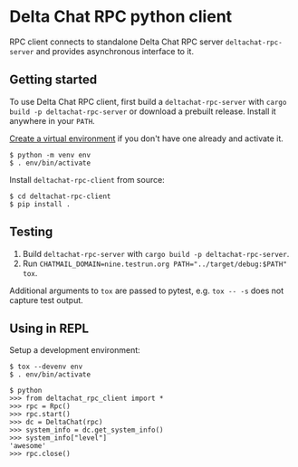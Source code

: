 # Delta Chat RPC python client

RPC client connects to standalone Delta Chat RPC server `deltachat-rpc-server`
and provides asynchronous interface to it.

## Getting started

To use Delta Chat RPC client, first build a `deltachat-rpc-server` with `cargo build -p deltachat-rpc-server`
or download a prebuilt release.
Install it anywhere in your `PATH`.

[Create a virtual environment](https://docs.python.org/3/library/venv.html)
if you don't have one already and activate it.
```
$ python -m venv env
$ . env/bin/activate
```

Install `deltachat-rpc-client` from source:
```
$ cd deltachat-rpc-client
$ pip install .
```

## Testing

1. Build `deltachat-rpc-server` with `cargo build -p deltachat-rpc-server`.
2. Run `CHATMAIL_DOMAIN=nine.testrun.org PATH="../target/debug:$PATH" tox`.

Additional arguments to `tox` are passed to pytest, e.g. `tox -- -s` does not capture test output.

## Using in REPL

Setup a development environment:
```
$ tox --devenv env
$ . env/bin/activate
```

```
$ python
>>> from deltachat_rpc_client import *
>>> rpc = Rpc()
>>> rpc.start()
>>> dc = DeltaChat(rpc)
>>> system_info = dc.get_system_info()
>>> system_info["level"]
'awesome'
>>> rpc.close()
```
